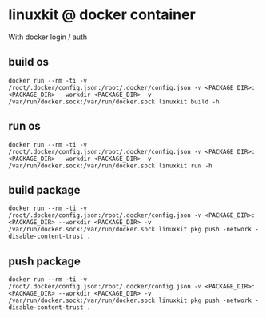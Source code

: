 # linuxkit @ docker container

With docker login / auth

## build os

```
docker run --rm -ti -v /root/.docker/config.json:/root/.docker/config.json -v <PACKAGE_DIR>:<PACKAGE_DIR> --workdir <PACKAGE_DIR> -v /var/run/docker.sock:/var/run/docker.sock linuxkit build -h
```

## run os

```
docker run --rm -ti -v /root/.docker/config.json:/root/.docker/config.json -v <PACKAGE_DIR>:<PACKAGE_DIR> --workdir <PACKAGE_DIR> -v /var/run/docker.sock:/var/run/docker.sock linuxkit run -h
```

## build package

```
docker run --rm -ti -v /root/.docker/config.json:/root/.docker/config.json -v <PACKAGE_DIR>:<PACKAGE_DIR> --workdir <PACKAGE_DIR> -v /var/run/docker.sock:/var/run/docker.sock linuxkit pkg push -network -disable-content-trust .
```

## push package 

```
docker run --rm -ti -v /root/.docker/config.json:/root/.docker/config.json -v <PACKAGE_DIR>:<PACKAGE_DIR> --workdir <PACKAGE_DIR> -v /var/run/docker.sock:/var/run/docker.sock linuxkit pkg push -network -disable-content-trust .
```

